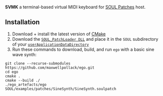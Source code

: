 **SVMK** a terminal-based virtual MIDI keyboard for [SOUL Patches](https://github.com/soul-lang/SOUL/blob/master/docs/SOUL_Patch_Format.md) host.

## Installation

1. Download + install the latest version of [CMake](https://cmake.org/install/)
2. Download the [`SOUL_PatchLoader DLL`](https://github.com/soul-lang/SOUL/releases/latest) and place it in the `SOUL` subdirectory of your [`userApplicationDataDirectory`](https://docs.juce.com/master/classFile.html#a3e19cafabb03c5838160263a6e76313da0c9f89d8dc9f9f32c9eb42428385351d)
3. Run these commands to download, build, and run `ego` with a basic sine wave synth:

```
git clone --recurse-submodules https://github.com/maxwellpollack/ego.git
cd ego
cmake .
cmake --build ./
./ego_artefacts/ego SOUL/examples/patches/SineSynth/SineSynth.soulpatch
```
